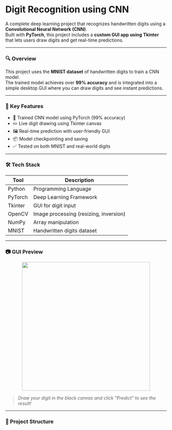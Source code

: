 # Digit Recognition using CNN

A complete deep learning project that recognizes handwritten digits using a **Convolutional Neural Network (CNN)**.  
Built with **PyTorch**, this project includes a **custom GUI app using Tkinter** that lets users draw digits and get real-time predictions.

---

### 🔍 Overview

This project uses the **MNIST dataset** of handwritten digits to train a CNN model.  
The trained model achieves over **99% accuracy** and is integrated into a simple desktop GUI where you can draw digits and see instant predictions.

---

### 🧠 Key Features

- 🧠 Trained CNN model using PyTorch (99% accuracy)
- ✏️ Live digit drawing using Tkinter canvas
- 🖼️ Real-time prediction with user-friendly GUI
- 📦 Model checkpointing and saving
- ✅ Tested on both MNIST and real-world digits

---

### 🛠️ Tech Stack

| Tool | Description |
|------|-------------|
| Python | Programming Language |
| PyTorch | Deep Learning Framework |
| Tkinter | GUI for digit input |
| OpenCV | Image processing (resizing, inversion) |
| NumPy | Array manipulation |
| MNIST | Handwritten digits dataset |

---

### 📷 GUI Preview

<p align="center">
  <img src="screenshot_gui.png" width="400"/>
</p>

> *Draw your digit in the black canvas and click "Predict" to see the result!*

---

### 📁 Project Structure

